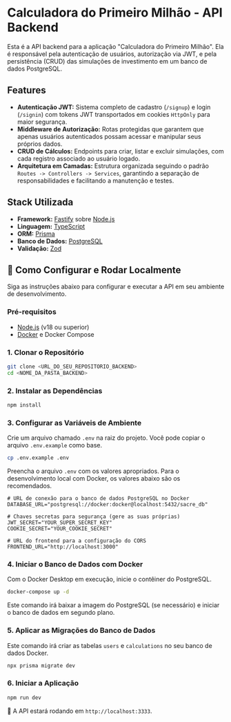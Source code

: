 # Calculadora do Primeiro Milhão - API Backend

Esta é a API backend para a aplicação "Calculadora do Primeiro Milhão". Ela é responsável pela autenticação de usuários, autorização via JWT, e pela persistência (CRUD) das simulações de investimento em um banco de dados PostgreSQL.

##  Features

-   **Autenticação JWT:** Sistema completo de cadastro (`/signup`) e login (`/signin`) com tokens JWT transportados em cookies `HttpOnly` para maior segurança.
-   **Middleware de Autorização:** Rotas protegidas que garantem que apenas usuários autenticados possam acessar e manipular seus próprios dados.
-   **CRUD de Cálculos:** Endpoints para criar, listar e excluir simulações, com cada registro associado ao usuário logado.
-   **Arquitetura em Camadas:** Estrutura organizada seguindo o padrão `Routes -> Controllers -> Services`, garantindo a separação de responsabilidades e facilitando a manutenção e testes.

## Stack Utilizada

-   **Framework:** [Fastify](https://www.fastify.io/) sobre [Node.js](https://nodejs.org/)
-   **Linguagem:** [TypeScript](https://www.typescriptlang.org/)
-   **ORM:** [Prisma](https://www.prisma.io/)
-   **Banco de Dados:** [PostgreSQL](https://www.postgresql.org/)
-   **Validação:** [Zod](https://zod.dev/)

## 🚀 Como Configurar e Rodar Localmente

Siga as instruções abaixo para configurar e executar a API em seu ambiente de desenvolvimento.

### Pré-requisitos

-   [Node.js](https://nodejs.org/) (v18 ou superior)
-   [Docker](https://www.docker.com/products/docker-desktop/) e Docker Compose

### 1. Clonar o Repositório

```bash
git clone <URL_DO_SEU_REPOSITORIO_BACKEND>
cd <NOME_DA_PASTA_BACKEND>
```

### 2. Instalar as Dependências

```bash
npm install
```

### 3. Configurar as Variáveis de Ambiente

Crie um arquivo chamado `.env` na raiz do projeto. Você pode copiar o arquivo `.env.example` como base.

```bash
cp .env.example .env
```

Preencha o arquivo `.env` com os valores apropriados. Para o desenvolvimento local com Docker, os valores abaixo são os recomendados.

```env
# URL de conexão para o banco de dados PostgreSQL no Docker
DATABASE_URL="postgresql://docker:docker@localhost:5432/sacre_db"

# Chaves secretas para segurança (gere as suas próprias)
JWT_SECRET="YOUR_SUPER_SECRET_KEY"
COOKIE_SECRET="YOUR_COOKIE_SECRET"

# URL do frontend para a configuração do CORS
FRONTEND_URL="http://localhost:3000"
```

### 4. Iniciar o Banco de Dados com Docker

Com o Docker Desktop em execução, inicie o contêiner do PostgreSQL.

```bash
docker-compose up -d
```
Este comando irá baixar a imagem do PostgreSQL (se necessário) e iniciar o banco de dados em segundo plano.

### 5. Aplicar as Migrações do Banco de Dados

Este comando irá criar as tabelas `users` e `calculations` no seu banco de dados Docker.

```bash
npx prisma migrate dev
```

### 6. Iniciar a Aplicação

```bash
npm run dev
```

🎉 A API estará rodando em `http://localhost:3333`.

